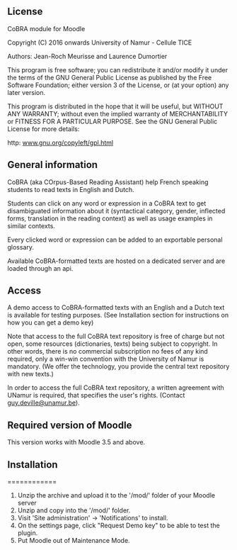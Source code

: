 ## License ##

CoBRA module for Moodle

Copyright (C) 2016 onwards University of Namur - Cellule TICE

Authors: Jean-Roch Meurisse and Laurence Dumortier

This program is free software; you can redistribute it and/or modify
it under the terms of the GNU General Public License as published by
the Free Software Foundation; either version 3 of the License, or
(at your option) any later version.

This program is distributed in the hope that it will be useful,
but WITHOUT ANY WARRANTY; without even the implied warranty of
MERCHANTABILITY or FITNESS FOR A PARTICULAR PURPOSE.  See the
GNU General Public License for more details:

http: www.gnu.org/copyleft/gpl.html

## General information ##

CoBRA (aka COrpus-Based Reading Assistant) help French speaking students to read texts in English and Dutch. 

Students can click on any word or expression in a CoBRA text to get disambiguated information about it (syntactical category, gender, inflected forms, translation in the reading context) as well as usage examples in similar contexts. 

Every clicked word or expression can be added to an exportable personal glossary.

Available CoBRA-formatted texts are hosted on a dedicated server and are loaded through an api.

## Access ##
A demo access to CoBRA-formatted texts with an English and a Dutch text is available for testing purposes. (See Installation section for instructions on how you can get a demo key)

Note that access to the full CoBRA text repository is free of charge but not open, some resources (dictionaries, texts) being subject to copyright. In other words, there is no commercial subscription no fees of any kind required, only a win-win convention with the University of Namur is mandatory. (We offer the technology, you provide the central text repository with new texts.)

In order to access the full CoBRA text repository, a written agreement with UNamur is required, that specifies the user's rights. (Contact guy.deville@unamur.be).


## Required version of Moodle ##

This version works with Moodle 3.5 and above.

## Installation ##
============
 1. Unzip the archive and upload it to the '/mod/' folder of your Moodle server
 3. Unzip and copy into the '/mod/' folder.
 4. Visit 'Site administration' -> 'Notifications' to install.
 5. On the settings page, click "Request Demo key" to be able to test the plugin.
 5. Put Moodle out of Maintenance Mode.
